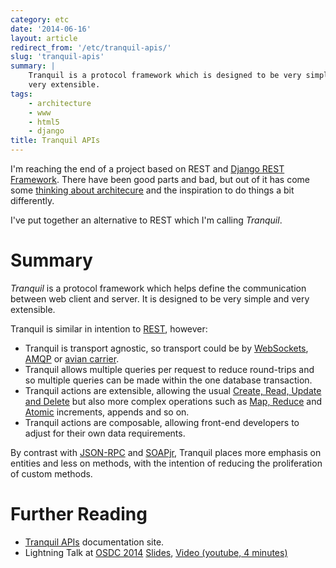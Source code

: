 ```yaml
---
category: etc
date: '2014-06-16'
layout: article
redirect_from: '/etc/tranquil-apis/'
slug: 'tranquil-apis'
summary: |
    Tranquil is a protocol framework which is designed to be very simple and
    very extensible.
tags:
    - architecture
    - www
    - html5
    - django
title: Tranquil APIs
---
```


I'm reaching the end of a project based on REST and [Django REST
Framework](/python/django-rest-framework/). There have been good parts
and bad, but out of it has come some [thinking about
architecure](/html5/basic-mobile-app-architecture/) and the inspiration
to do things a bit differently.

I've put together an alternative to REST which I'm calling *Tranquil*.

Summary
=======

*Tranquil* is a protocol framework which helps define the communication
between web client and server. It is designed to be very simple and very
extensible.

Tranquil is similar in intention to
[REST](http://en.wikipedia.org/wiki/Representational_state_transfer),
however:

-   Tranquil is transport agnostic, so transport could be by
    [WebSockets](http://websocket.org/), [AMQP](http://amqp.org/) or
    [avian carrier](http://www.ietf.org/rfc/rfc1149.txt).
-   Tranquil allows multiple queries per request to reduce round-trips
    and so multiple queries can be made within the one
    database transaction.
-   Tranquil actions are extensible, allowing the usual [Create, Read,
    Update and
    Delete](http://en.wikipedia.org/wiki/Create,_read,_update_and_delete)
    but also more complex operations such as [Map,
    Reduce](http://en.wikipedia.org/wiki/MapReduce) and
    [Atomic](http://en.wikipedia.org/wiki/Atomic_(computer_science))
    increments, appends and so on.
-   Tranquil actions are composable, allowing front-end developers to
    adjust for their own data requirements.

By contrast with [JSON-RPC](http://json-rpc.org/) and
[SOAPjr](http://www.soapjr.org/), Tranquil places more emphasis on
entities and less on methods, with the intention of reducing the
proliferation of custom methods.

Further Reading
===============

-   [Tranquil APIs](http://www.tranquil-apis.org/) documentation site.
-   Lightning Talk at [OSDC 2014](/etc/osdc-2014-gold-coast/)
    [Slides](../../talk/osdc2014/tranquil-apis.html), [Video (youtube,
    4 minutes)](http://www.youtube.com/watch?v=iCptoG4DpMI#t=590)
